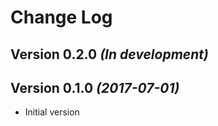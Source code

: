 # Change Log

Version 0.2.0 *(In development)*
--------------------------------

Version 0.1.0 *(2017-07-01)*
----------------------------

- Initial version